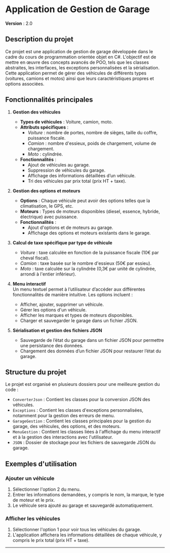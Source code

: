 # Application de Gestion de Garage

**Version** : 2.0

## Description du projet
Ce projet est une application de gestion de garage développée dans le cadre du cours de programmation orientée objet en C#. L'objectif est de mettre en œuvre des concepts avancés de POO, tels que les classes abstraites, les interfaces, les exceptions personnalisées et la sérialisation. Cette application permet de gérer des véhicules de différents types (voitures, camions et motos) ainsi que leurs caractéristiques propres et options associées.

## Fonctionnalités principales

1. **Gestion des véhicules**  
   - **Types de véhicules** : Voiture, camion, moto.
   - **Attributs spécifiques** :  
     - *Voiture* : nombre de portes, nombre de sièges, taille du coffre, puissance fiscale.
     - *Camion* : nombre d'essieux, poids de chargement, volume de chargement.
     - *Moto* : cylindrée.
   - **Fonctionnalités** :  
     - Ajout de véhicules au garage.
     - Suppression de véhicules du garage.
     - Affichage des informations détaillées d’un véhicule.
     - Tri des véhicules par prix total (prix HT + taxe).

2. **Gestion des options et moteurs**  
   - **Options** : Chaque véhicule peut avoir des options telles que la climatisation, le GPS, etc.
   - **Moteurs** : Types de moteurs disponibles (diesel, essence, hybride, électrique) avec puissance.
   - **Fonctionnalités** :  
     - Ajout d'options et de moteurs au garage.
     - Affichage des options et moteurs existants dans le garage.

3. **Calcul de taxe spécifique par type de véhicule**
   - *Voiture* : taxe calculée en fonction de la puissance fiscale (10€ par cheval fiscal).
   - *Camion* : taxe basée sur le nombre d'essieux (50€ par essieu).
   - *Moto* : taxe calculée sur la cylindrée (0,3€ par unité de cylindrée, arrondi à l'entier inférieur).

4. **Menu interactif**  
   Un menu textuel permet à l’utilisateur d’accéder aux différentes fonctionnalités de manière intuitive. Les options incluent :
   - Afficher, ajouter, supprimer un véhicule.
   - Gérer les options d'un véhicule.
   - Afficher les marques et types de moteurs disponibles.
   - Charger et sauvegarder le garage dans un fichier JSON.

5. **Sérialisation et gestion des fichiers JSON**
   - Sauvegarde de l’état du garage dans un fichier JSON pour permettre une persistance des données.
   - Chargement des données d’un fichier JSON pour restaurer l’état du garage.

## Structure du projet
Le projet est organisé en plusieurs dossiers pour une meilleure gestion du code :
- `ConverterJson` : Contient les classes pour la conversion JSON des véhicules.
- `Exceptions` : Contient les classes d'exceptions personnalisées, notamment pour la gestion des erreurs de menu.
- `GarageGestion` : Contient les classes principales pour la gestion du garage, des véhicules, des options, et des moteurs.
- `MenuGestion` : Contient les classes liées à l'affichage du menu interactif et à la gestion des interactions avec l'utilisateur.
- `JSON` : Dossier de stockage pour les fichiers de sauvegarde JSON du garage.

## Exemples d'utilisation
### Ajouter un véhicule
1. Sélectionner l'option 2 du menu.
2. Entrer les informations demandées, y compris le nom, la marque, le type de moteur et le prix.
3. Le véhicule sera ajouté au garage et sauvegardé automatiquement.

### Afficher les véhicules
1. Sélectionner l'option 1 pour voir tous les véhicules du garage.
2. L'application affichera les informations détaillées de chaque véhicule, y compris le prix total (prix HT + taxe).

---

